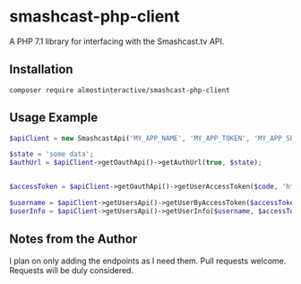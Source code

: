 # smashcast-php-client

A PHP 7.1 library for interfacing with the Smashcast.tv API.

## Installation

`composer require almostinteractive/smashcast-php-client`

## Usage Example

```php
$apiClient = new SmashcastApi('MY_APP_NAME', 'MY_APP_TOKEN', 'MY_APP_SECRET');

$state = 'some data';
$authUrl = $apiClient->getOauthApi()->getAuthUrl(true, $state);


$accessToken = $apiClient->getOauthApi()->getUserAccessToken($code, 'http://localhost/callback.php');

$username = $apiClient->getUsersApi()->getUserByAccessToken($accessToken);
$userInfo = $apiClient->getUsersApi()->getUserInfo($username, $accessToken);
```

## Notes from the Author
I plan on only adding the endpoints as I need them. Pull requests welcome. Requests will be duly considered.
